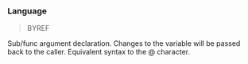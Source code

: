 ### Language

> BYREF

Sub/func argument declaration. Changes to the variable will be passed back to the caller.  Equivalent syntax to the @ character.

